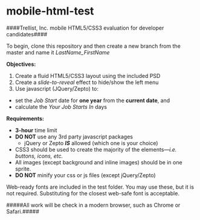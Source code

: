 mobile-html-test
================

####Trellist, Inc. mobile HTML5/CSS3 evaluation for developer candidates####

To begin, clone this repository and then create a new branch from the master and name it _LastName_FirstName_

**Objectives:**

1. Create a fluid HTML5/CSS3 layout using the included PSD
2. Create a _slide-to-reveal_ effect to hide/show the left menu
3. Use javascript (JQuery/Zepto) to:
  * set the _Job Start_ date for **one year** from the **current date**, and
  * calculate the _Your Job Starts In_ days

**Requirements:**

* **3-hour** time limit
* **DO NOT** use any 3rd party javascript packages
  * jQuery or Zepto **_IS_** allowed (which one is your choice)
* CSS3 should be used to create the majority of the elements—_i.e. buttons, icons, etc._
* All images (except background and inline images) should be in one sprite.
* **DO NOT** minify your css or js files (except jQuery/Zepto)

Web-ready fonts are included in the test folder. You may use these, but it is not required. Substituting for the closest web-safe font is acceptable.

#####All work will be check in a modern browser, such as Chrome or Safari.#####
